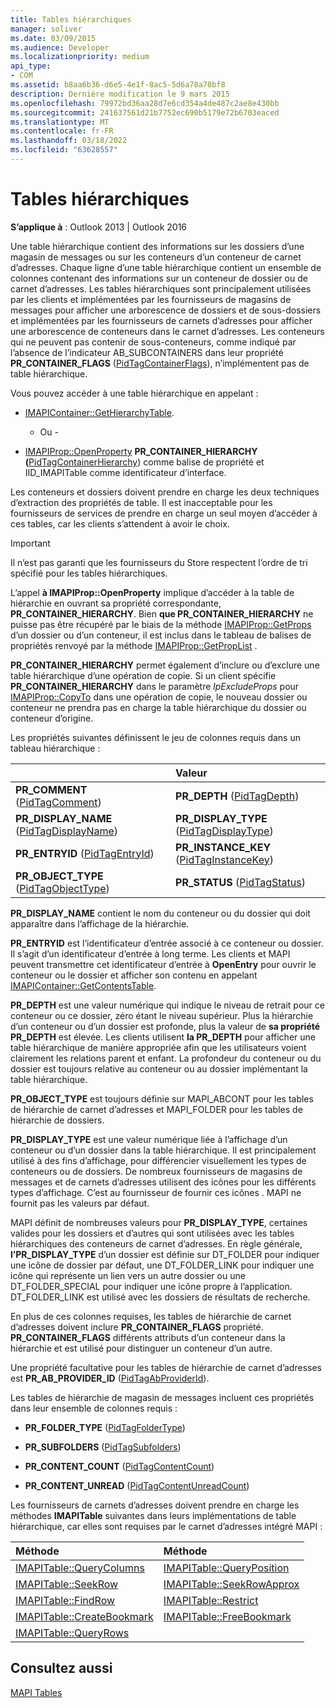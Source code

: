 ```yaml
---
title: Tables hiérarchiques
manager: soliver
ms.date: 03/09/2015
ms.audience: Developer
ms.localizationpriority: medium
api_type:
- COM
ms.assetid: b8aa6b36-d6e5-4e1f-8ac5-5d6a78a70bf8
description: Dernière modification le 9 mars 2015
ms.openlocfilehash: 79972bd36aa28d7e6cd354a4de487c2ae8e430bb
ms.sourcegitcommit: 241637561d21b7752ec690b5179e72b6703eaced
ms.translationtype: MT
ms.contentlocale: fr-FR
ms.lasthandoff: 03/18/2022
ms.locfileid: "63628557"
---
```

# <a name="hierarchy-tables"></a>Tables hiérarchiques
  
**S’applique à** : Outlook 2013 | Outlook 2016 
  
Une table hiérarchique contient des informations sur les dossiers d’une magasin de messages ou sur les conteneurs d’un conteneur de carnet d’adresses. Chaque ligne d’une table hiérarchique contient un ensemble de colonnes contenant des informations sur un conteneur de dossier ou de carnet d’adresses. Les tables hiérarchiques sont principalement utilisées par les clients et implémentées par les fournisseurs de magasins de messages pour afficher une arborescence de dossiers et de sous-dossiers et implémentées par les fournisseurs de carnets d’adresses pour afficher une arborescence de conteneurs dans le carnet d’adresses. Les conteneurs qui ne peuvent pas contenir de sous-conteneurs, comme indiqué par l’absence de l’indicateur AB_SUBCONTAINERS dans leur propriété **PR_CONTAINER_FLAGS** ([PidTagContainerFlags](pidtagcontainerflags-canonical-property.md)), n’implémentent pas de table hiérarchique.
  
Vous pouvez accéder à une table hiérarchique en appelant :
  
- [IMAPIContainer::GetHierarchyTable](imapicontainer-gethierarchytable.md).

    - Ou -

- [IMAPIProp::OpenProperty](imapiprop-openproperty.md) **PR_CONTAINER_HIERARCHY (**[PidTagContainerHierarchy](pidtagcontainerhierarchy-canonical-property.md)) comme balise de propriété et IID_IMAPITable comme identificateur d’interface.

Les conteneurs et dossiers doivent prendre en charge les deux techniques d’extraction des propriétés de table. Il est inacceptable pour les fournisseurs de services de prendre en charge un seul moyen d’accéder à ces tables, car les clients s’attendent à avoir le choix. 
  
> [!IMPORTANT]
> Il n’est pas garanti que les fournisseurs du Store respectent l’ordre de tri spécifié pour les tables hiérarchiques.
  
L’appel **à IMAPIProp::OpenProperty** implique d’accéder à la table de hiérarchie en ouvrant sa propriété correspondante, **PR_CONTAINER_HIERARCHY**. Bien **que PR_CONTAINER_HIERARCHY** ne puisse pas être récupéré par le biais de la méthode [IMAPIProp::GetProps](imapiprop-getprops.md) d’un dossier ou d’un conteneur, il est inclus dans le tableau de balises de propriétés renvoyé par la méthode [IMAPIProp::GetPropList](imapiprop-getproplist.md) .
  
 **PR_CONTAINER_HIERARCHY** permet également d’inclure ou d’exclure une table hiérarchique d’une opération de copie. Si un client spécifie **PR_CONTAINER_HIERARCHY** dans le paramètre *lpExcludeProps* pour [IMAPIProp::CopyTo](imapiprop-copyto.md) dans une opération de copie, le nouveau dossier ou conteneur ne prendra pas en charge la table hiérarchique du dossier ou conteneur d’origine.
  
Les propriétés suivantes définissent le jeu de colonnes requis dans un tableau hiérarchique :
  
||Valeur |
|:-----|:-----|
|**PR_COMMENT** ([PidTagComment](pidtagcomment-canonical-property.md))  <br/> |**PR_DEPTH** ([PidTagDepth](pidtagdepth-canonical-property.md))  <br/> |
|**PR_DISPLAY_NAME** ([PidTagDisplayName](pidtagdisplayname-canonical-property.md))  <br/> |**PR_DISPLAY_TYPE** ([PidTagDisplayType](pidtagdisplaytype-canonical-property.md))  <br/> |
|**PR_ENTRYID** ([PidTagEntryId](pidtagentryid-canonical-property.md))  <br/> |**PR_INSTANCE_KEY** ([PidTagInstanceKey](pidtaginstancekey-canonical-property.md))  <br/> |
|**PR_OBJECT_TYPE** ([PidTagObjectType](pidtagobjecttype-canonical-property.md))  <br/> |**PR_STATUS** ([PidTagStatus](pidtagstatus-canonical-property.md))  <br/> |
   
 **PR_DISPLAY_NAME** contient le nom du conteneur ou du dossier qui doit apparaître dans l’affichage de la hiérarchie.
  
 **PR_ENTRYID** est l’identificateur d’entrée associé à ce conteneur ou dossier. Il s’agit d’un identificateur d’entrée à long terme. Les clients et MAPI peuvent transmettre cet identificateur d’entrée à **OpenEntry** pour ouvrir le conteneur ou le dossier et afficher son contenu en appelant [IMAPIContainer::GetContentsTable](imapicontainer-getcontentstable.md).
  
 **PR_DEPTH** est une valeur numérique qui indique le niveau de retrait pour ce conteneur ou ce dossier, zéro étant le niveau supérieur. Plus la hiérarchie d’un conteneur ou d’un dossier est profonde, plus la valeur de **sa propriété PR_DEPTH** est élevée. Les clients utilisent **la PR_DEPTH** pour afficher une table hiérarchique de manière appropriée afin que les utilisateurs voient clairement les relations parent et enfant. La profondeur du conteneur ou du dossier est toujours relative au conteneur ou au dossier implémentant la table hiérarchique.
  
 **PR_OBJECT_TYPE** est toujours définie sur MAPI_ABCONT pour les tables de hiérarchie de carnet d’adresses et MAPI_FOLDER pour les tables de hiérarchie de dossiers.
  
 **PR_DISPLAY_TYPE** est une valeur numérique liée à l’affichage d’un conteneur ou d’un dossier dans la table hiérarchique. Il est principalement utilisé à des fins d’affichage, pour différencier visuellement les types de conteneurs ou de dossiers. De nombreux fournisseurs de magasins de messages et de carnets d’adresses utilisent des icônes pour les différents types d’affichage. C’est au fournisseur de fournir ces icônes . MAPI ne fournit pas les valeurs par défaut.
  
MAPI définit de nombreuses valeurs pour **PR_DISPLAY_TYPE**, certaines valides pour les dossiers et d’autres qui sont utilisées avec les tables hiérarchiques des conteneurs de carnet d’adresses. En règle générale, **l’PR_DISPLAY_TYPE** d’un dossier est définie sur DT_FOLDER pour indiquer une icône de dossier par défaut, une DT_FOLDER_LINK pour indiquer une icône qui représente un lien vers un autre dossier ou une DT_FOLDER_SPECIAL pour indiquer une icône propre à l’application. DT_FOLDER_LINK est utilisé avec les dossiers de résultats de recherche.
  
En plus de ces colonnes requises, les tables de hiérarchie de carnet d’adresses doivent inclure **PR_CONTAINER_FLAGS** propriété. **PR_CONTAINER_FLAGS** différents attributs d’un conteneur dans la hiérarchie et est utilisé pour distinguer un conteneur d’un autre.
  
Une propriété facultative pour les tables de hiérarchie de carnet d’adresses est **PR_AB_PROVIDER_ID** ([PidTagAbProviderId](pidtagabproviderid-canonical-property.md)).
  
Les tables de hiérarchie de magasin de messages incluent ces propriétés dans leur ensemble de colonnes requis :
  
- **PR_FOLDER_TYPE** ([PidTagFolderType](pidtagfoldertype-canonical-property.md))
    
- **PR_SUBFOLDERS** ([PidTagSubfolders](pidtagsubfolders-canonical-property.md))
    
- **PR_CONTENT_COUNT** ([PidTagContentCount](pidtagcontentcount-canonical-property.md))
    
- **PR_CONTENT_UNREAD** ([PidTagContentUnreadCount](pidtagcontentunreadcount-canonical-property.md))

Les fournisseurs de carnets d’adresses doivent prendre en charge les méthodes **IMAPITable** suivantes dans leurs implémentations de table hiérarchique, car elles sont requises par le carnet d’adresses intégré MAPI :
  
|Méthode |Méthode |
|:-----|:-----|
|[IMAPITable::QueryColumns](imapitable-querycolumns.md) <br/> |[IMAPITable::QueryPosition](imapitable-queryposition.md) <br/> |
|[IMAPITable::SeekRow](imapitable-seekrow.md) <br/> |[IMAPITable::SeekRowApprox](imapitable-seekrowapprox.md) <br/> |
|[IMAPITable::FindRow](imapitable-findrow.md) <br/> |[IMAPITable::Restrict](imapitable-restrict.md) <br/> |
|[IMAPITable::CreateBookmark](imapitable-createbookmark.md) <br/> |[IMAPITable::FreeBookmark](imapitable-freebookmark.md) <br/> |
|[IMAPITable::QueryRows](imapitable-queryrows.md) <br/> | <br/> |

## <a name="see-also"></a>Consultez aussi

[MAPI Tables](mapi-tables.md)
